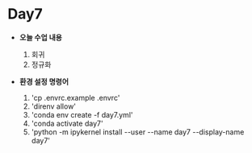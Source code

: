 # Day7

- **오늘 수업 내용**
    1. 회귀
    2. 정규화

- **환경 설정 명령어**
    1. 'cp .envrc.example .envrc'
    2. 'direnv allow'
    3. 'conda env create -f day7.yml'
    3. 'conda activate day7'
    4. 'python -m ipykernel install --user --name day7 --display-name day7'
